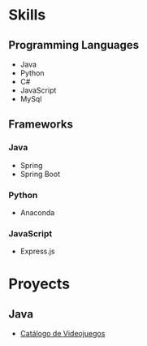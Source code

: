 # Skills
## Programming Languages
* Java
* Python
* C#
* JavaScript
* MySql
## Frameworks
### Java
* Spring
* Spring Boot
### Python
* Anaconda
### JavaScript
* Express.js

# Proyects
## Java
* [Catálogo de Videojuegos](https://github.com/dlaborde27/CatalogoDeVideojuegos)
